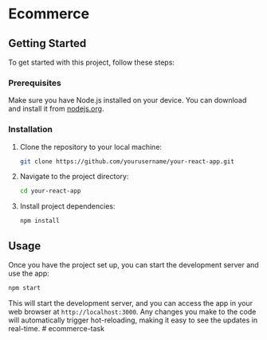 # Ecommerce

## Getting Started

To get started with this project, follow these steps:

### Prerequisites

Make sure you have Node.js installed on your device. You can download and install it from [nodejs.org](https://nodejs.org/).

### Installation

1. Clone the repository to your local machine:

   ```bash
   git clone https://github.com/yourusername/your-react-app.git
   ```

2. Navigate to the project directory:

   ```bash
   cd your-react-app
   ```

3. Install project dependencies:

   ```bash
   npm install
   ```

## Usage

Once you have the project set up, you can start the development server and use the app:

```bash
npm start
```

This will start the development server, and you can access the app in your web browser at `http://localhost:3000`. Any changes you make to the code will automatically trigger hot-reloading, making it easy to see the updates in real-time.
#   e c o m m e r c e - t a s k  
 